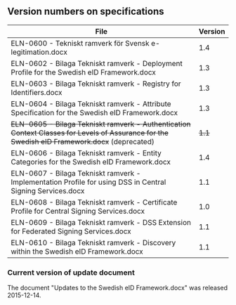 
## Version numbers on specifications ##

 File | Version 
 ---- | ------- 
 ELN-0600 - Tekniskt ramverk för Svensk e-legitimation.docx | 1.4    
 ELN-0602 - Bilaga Tekniskt ramverk - Deployment Profile for the Swedish eID Framework.docx | 1.3
 ELN-0603 - Bilaga Tekniskt ramverk - Registry for Identifiers.docx | 1.3
 ELN-0604 - Bilaga Tekniskt ramverk - Attribute Specification for the Swedish eID Framework.docx | 1.3
~~ELN-0605 - Bilaga Tekniskt ramverk - Authentication Context Classes for Levels of Assurance for the Swedish eID Framework.docx~~ (deprecated) | ~~1.1~~
 ELN-0606 - Bilaga Tekniskt ramverk - Entity Categories for the Swedish eID Framework.docx | 1.4
 ELN-0607 - Bilaga Tekniskt ramverk - Implementation Profile for using DSS in Central Signing Services.docx | 1.1
 ELN-0608 - Bilaga Tekniskt ramverk - Certificate Profile for Central Signing Services.docx | 1.0
 ELN-0609 - Bilaga Tekniskt ramverk - DSS Extension for Federated Signing Services.docx | 1.1
 ELN-0610 - Bilaga Tekniskt ramverk - Discovery within the Swedish eID Framework.docx | 1.1
 
### Current version of update document ###

The document "Updates to the Swedish eID Framework.docx" was released 2015-12-14.

 
 
